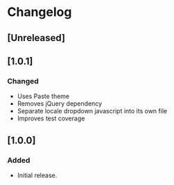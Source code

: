 # Changelog

## [Unreleased]

## [1.0.1]
### Changed
- Uses Paste theme
- Removes jQuery dependency
- Separate locale dropdown javascript into its own file
- Improves test coverage

## [1.0.0]
### Added
- Initial release.

